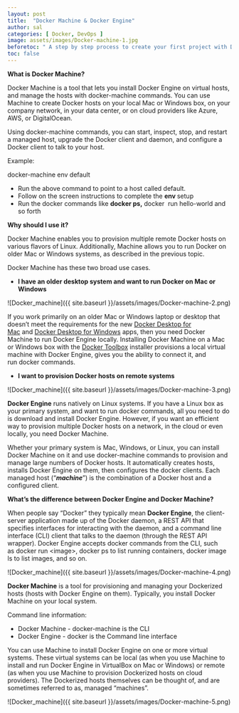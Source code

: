 ```yaml
---
layout: post
title:  "Docker Machine & Docker Engine"
author: sal
categories: [ Docker, DevOps ]
image: assets/images/Docker-machine-1.jpg
beforetoc: " A step by step process to create your first project with Django"
toc: false
---
```


<!-- wp:paragraph -->
<p><strong>What is Docker Machine?</strong></p>
<!-- /wp:paragraph -->

<!-- wp:paragraph -->
<p>Docker Machine is a tool that lets you install Docker Engine
on virtual hosts, and manage the hosts with&nbsp;docker-machine&nbsp;commands. You can use Machine to create Docker hosts on
your local Mac or Windows box, on your company network, in your data center, or
on cloud providers like Azure, AWS, or DigitalOcean.</p>
<!-- /wp:paragraph -->

<!-- wp:paragraph -->
<p>Using&nbsp;docker-machine&nbsp;commands, you can start, inspect,
stop, and restart a managed host, upgrade the Docker client and daemon, and
configure a Docker client to talk to your host.</p>
<!-- /wp:paragraph -->

<!-- wp:paragraph -->
<p>Example: </p>
<!-- /wp:paragraph -->

<!-- wp:paragraph -->
<p>docker-machine env default&nbsp;</p>
<!-- /wp:paragraph -->

<!-- wp:list -->
<ul><li>Run the above command to point to a host called default.</li><li>Follow on the screen instructions to complete the <strong>env </strong>setup </li><li>Run the docker commands like <strong>docker ps,</strong> docker&nbsp; run hello-world      and so forth</li></ul>
<!-- /wp:list -->

<!-- wp:paragraph -->
<p><strong>Why should I use it?</strong></p>
<!-- /wp:paragraph -->

<!-- wp:paragraph -->
<p>Docker Machine enables you to provision multiple remote Docker hosts on various flavors of Linux. Additionally, Machine allows you to run Docker on older Mac or Windows systems, as described in the previous topic. </p>
<!-- /wp:paragraph -->

<!-- wp:paragraph -->
<p>Docker Machine has these two broad use cases.</p>
<!-- /wp:paragraph -->

<!-- wp:list -->
<ul><li><strong>I have an      older desktop system and want to run Docker on Mac or Windows</strong></li></ul>
<!-- /wp:list -->

![Docker_machine]({{ site.baseurl }}/assets/images/Docker-machine-2.png)

<!-- wp:paragraph -->
<p>If you work primarily on an older Mac or Windows laptop or
desktop that doesn’t meet the requirements for the new&nbsp;<a href="https://docs.docker.com/docker-for-mac/">Docker
Desktop for Mac</a>&nbsp;and&nbsp;<a href="https://docs.docker.com/docker-for-windows/">Docker Desktop for Windows</a>&nbsp;apps, then you need Docker Machine to run Docker Engine
locally. Installing Docker Machine on a Mac or Windows box with the&nbsp;<a href="https://docs.docker.com/toolbox/overview/">Docker
Toolbox</a>&nbsp;installer
provisions a local virtual machine with Docker Engine, gives you the ability to
connect it, and run&nbsp;docker&nbsp;commands.</p>
<!-- /wp:paragraph -->

<!-- wp:list -->
<ul><li><strong>I want to provision Docker hosts on remote systems</strong></li></ul>
<!-- /wp:list -->

![Docker_machine]({{ site.baseurl }}/assets/images/Docker-machine-3.png)

<!-- wp:paragraph -->
<p><strong>Docker Engine</strong> runs natively on Linux systems. If you have a Linux box as your primary system, and want to run&nbsp;docker&nbsp;commands, all you need to do is download and install Docker Engine. However, if you want an efficient way to provision multiple Docker hosts on a network, in the cloud or even locally, you need Docker Machine. </p>
<!-- /wp:paragraph -->

<!-- wp:paragraph -->
<p>Whether your primary system is Mac, Windows, or Linux, you can install Docker Machine on it and use&nbsp;docker-machine&nbsp;commands to provision and manage large numbers of Docker hosts. It automatically creates hosts, installs Docker Engine on them, then configures the&nbsp;docker&nbsp;clients. Each managed host (“<strong><em>machine</em></strong>”) is the combination of a Docker host and a configured client.</p>
<!-- /wp:paragraph -->

<!-- wp:paragraph -->
<p><strong>What’s the difference between Docker Engine and Docker Machine?</strong></p>
<!-- /wp:paragraph -->

<!-- wp:paragraph -->
<p>When people say “Docker” they typically mean&nbsp;<strong>Docker Engine</strong>, the client-server application made up
of the Docker daemon, a REST API that specifies interfaces for interacting with
the daemon, and a command line interface (CLI) client that talks to the daemon
(through the REST API wrapper). Docker Engine accepts&nbsp;docker&nbsp;commands from the CLI, such as&nbsp;docker run &lt;image&gt;,&nbsp;docker ps&nbsp;to
list running containers,&nbsp;docker image ls&nbsp;to
list images, and so on.</p>
<!-- /wp:paragraph -->

![Docker_machine]({{ site.baseurl }}/assets/images/Docker-machine-4.png)

<!-- wp:paragraph -->
<p><strong>Docker Machine</strong>&nbsp;is
a tool for provisioning and managing your Dockerized hosts (hosts with Docker
Engine on them). Typically, you install Docker Machine on your local system.</p>
<!-- /wp:paragraph -->

<!-- wp:paragraph -->
<p>Command line information:</p>
<!-- /wp:paragraph -->

<!-- wp:list -->
<ul><li>Docker Machine - docker-machine is the CLI</li><li>Docker Engine  - docker is the Command line interface </li></ul>
<!-- /wp:list -->

<!-- wp:paragraph -->
<p>You can use Machine to install Docker Engine on one or more virtual
systems. These virtual systems can be local (as when you use Machine to install
and run Docker Engine in VirtualBox on Mac or Windows) or remote (as when you
use Machine to provision Dockerized hosts on cloud providers). The Dockerized
hosts themselves can be thought of, and are sometimes referred to as, managed
“machines”.</p>
<!-- /wp:paragraph -->

![Docker_machine]({{ site.baseurl }}/assets/images/Docker-machine-5.png)

